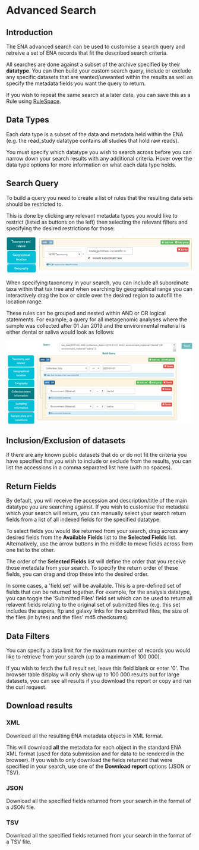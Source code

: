 # Advanced Search

## Introduction

The ENA advanced search can be used to customise a search query and 
retreive a set of ENA records that fit the described search criteria.

All searches are done against a subset of the archive specified by 
their **datatype**. You can then build your custom search query, include 
or exclude any specific datasets that are wanted/unwanted within the results 
as well as specify the metadata fields you want the query to return.

If you wish to repeat the same search at a later date, you can save this 
as a Rule using [RuleSpace](https://www.ebi.ac.uk/ena/browser/rulespace).

## Data Types

Each data type is a subset of the data and metadata held within the ENA 
(e.g. the read_study datatype contains all studies that hold raw reads).

You must specify which datatype you wish to search across before you can 
narrow down your search results with any additional criteria. Hover over 
the data type options for more information on what each data type holds.

## Search Query

To build a query you need to create a list of rules that the resulting 
data sets should be restricted to.

This is done by clicking any relevant metadata types you would like to 
restrict (listed as buttons on the left) then selecting the relevant filters 
and specifying the desired restrictions for those:

![query](../images/example-tax-filter.png)

When specifying taxonomy in your search, you can include all subordinate taxa 
within that tax tree and when searching by geographical range you can 
interactively drag the box or circle over the desired region to autofill 
the location range.

These rules can be grouped and nested within AND or OR logical statements. 
For example, a query for all metagenomic analyses where the sample was 
collected after 01 Jan 2019 and the environmental material is either dental or 
saliva would look as follows:

![query](../images/example-query.png)

## Inclusion/Exclusion of datasets

If there are any known public datasets that do or do not fit the criteria 
you have specified that you wish to include or exclude from the results, 
you can list the accessions in a comma separated list here (with no spaces).

## Return Fields

By default, you will receive the accession and description/title
of the main datatype you are searching against. If you wish to customise the 
metadata which your search will return, you can manually select your search 
return fields from a list of all indexed fields for the specified datatype.

To select fields you would like returned from your search, drag across any 
desired fields from the **Available Fields** list to the **Selected Fields** 
list. Alternatively, use the arrow buttons in the middle to move fields across 
from one list to the other.

The order of the **Selected Fields** list will define the order that you 
receive those metadata from your search. To specify the return order of these 
fields, you can drag and drop these into the desired order.

In some cases, a 'field set' will be available. This is a pre-defined set of 
fields that can be returned together. For example, for the analysis datatype, 
you can toggle the 'Submitted Files' field set which can be used to return 
all relavent fields relating to the original set of submitted files (e.g. 
this set includes the aspera, ftp and galaxy links for the submitted files, 
the size of the files (in bytes) and the files' md5 checksums).

## Data Filters

You can specify a data limit for the maximum number of records you would like 
to retrieve from your search (up to a maximum of 100 000).

If you wish to fetch the full result set, leave this field blank or enter '0'. 
The browser table display will only show up to 100 000 results but for large 
datasets, you can see all results if you download the report or copy and run 
the curl request.

## Download results

### XML

Download all the resulting ENA metadata objects in XML format.

This will download **all** the metadata for each object in the standard ENA XML 
format (used for data submission and for data to be rendered in the browser). 
If you wish to only download the fields returned that were specified in your 
search, use one of the **Download report** options (JSON or TSV).

### JSON

Download all the specified fields returned from your search in the format 
of a JSON file.

### TSV

Download all the specified fields returned from your search in the format 
of a TSV file.
